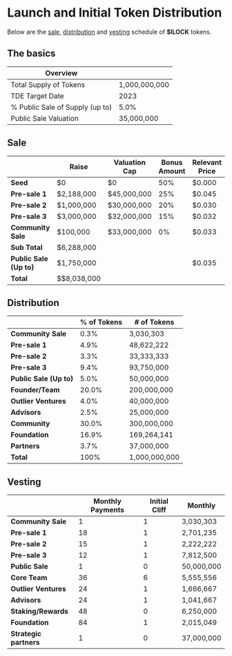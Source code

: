 # Launch and Initial Token Distribution

Below are the [sale](#sale), [distribution](#distribution) and [vesting](#vesting) schedule of **$ILOCK** tokens.

## The basics

| Overview                        |               |
|---------------------------------|---------------|
| Total Supply of Tokens          | 1,000,000,000 |
| TDE Target Date                 | 2023      |
| % Public Sale of Supply (up to) | 5.0%          |
| Public Sale Valuation           | 35,000,000   |

## Sale

|                         | Raise       | Valuation Cap | Bonus Amount | Relevant Price | Tokens      | Discount | % of Tokens |
|-------------------------|-------------|---------------|--------------|----------------|-------------|----------|-------------|
| **Seed**                | $0          | $0            | 50%          | $0.000         | 0           | 100%     | 0.00%       |
| **Pre-sale 1**          | $2,188,000  | $45,000,000   | 25%          | $0.045         | 48,622,222  | -29%      | 4.86%       |
| **Pre-sale 2**          | $1,000,000  | $30,000,000   | 20%          | $0.030         | 33,333,333  | 14%      | 3.33%       |
| **Pre-sale 3**          | $3,000,000  | $32,000,000  | 15%          | $0.032         | 93,750,000  | 9%      | 9.38%       |
| **Community Sale**      | $100,000    | $33,000,000  | 0%           | $0.033         | 3,030,303   | 6%       | 0.30%
| **Sub Total**           | $6,288,000 |               |              |                | 178,735,859 |          | 17.87%      |
| **Public Sale (Up to)** | $1,750,000 |               |              | $0.035         | 50,000,000  |          | 5.00%       |
| **Total**               | $$8,038,000 |               |              |                | 228,735,859 |          | 22.87%      |


## Distribution

|                      | % of Tokens | # of Tokens   |
|----------------------|-------------|---------------|
| **Community Sale**    | 0.3%       | 3,030,303    |
| **Pre-sale 1**       | 4.9%        | 48,622,222    |
| **Pre-sale 2**       | 3.3%        | 33,333,333    |
| **Pre-sale 3**       | 9.4%        | 93,750,000    |
| **Public Sale (Up to)**   | 5.0%      | 50,000,000  |        
| **Founder/Team**     | 20.0%       | 200,000,000   |
| **Outlier Ventures** | 4.0%        | 40,000,000    |
| **Advisors**         | 2.5%        | 25,000,000    |
| **Community**        | 30.0%       | 300,000,000   |
| **Foundation**       | 16.9%       | 169,264,141  |
| **Partners**         | 3.7%        | 37,000,000    |
| **Total**            | 100%        | 1,000,000,000 |


## Vesting

|                    | Monthly Payments | Initial Cliff |  Monthly    |
|------------------------|------------------|---------------|------------|
| **Community Sale**     | 1               | 1             |  3,030,303  |
| **Pre-sale 1**         | 18               | 1             |  2,701,235  |
| **Pre-sale 2**         | 15               | 1             |  2,222,222  |
| **Pre-sale 3**         | 12               | 1             |  7,812,500  |
| **Public Sale**        | 1                | 0             |  50,000,000 |
| **Core Team**          | 36               | 6             |  5,555,556  |
| **Outlier Ventures**   | 24               | 1             |  1,666,667  |
| **Advisors**           | 24               | 1             |  1,041,667  |
| **Staking/Rewards**    | 48               | 0             |  6,250,000  |
| **Foundation**         | 84               | 1             |  2,015,049  |
| **Strategic partners** | 1                | 0             |  37,000,000 |
